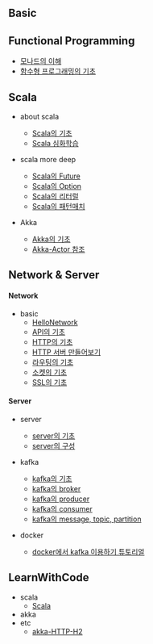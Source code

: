 ## Basic

## Functional Programming

* [모나드의 이해](https://github.com/codingwanee/TIL/blob/main/FunctionalProgramming/MonadBasic.md)
* [함수형 프로그래밍의 기초](https://github.com/codingwanee/TIL/blob/main/FunctionalProgramming/FunctionalProgrammingBasic.md)
   

## Scala

* about scala
  * [Scala의 기초](https://github.com/codingwanee/TIL/blob/main/Scala/HelloScala.md)
  * [Scala 심화학습](https://github.com/codingwanee/TIL/blob/main/Scala/ScalaDeep.md)

* scala more deep
  * [Scala의 Future](https://github.com/codingwanee/TIL/blob/main/Scala/ScalaFuture.md)
  * [Scala의 Option](https://github.com/codingwanee/TIL/blob/main/Scala/ScalaOption.md)
  * [Scala의 리터럴](https://github.com/codingwanee/TIL/blob/main/Scala/ScalaLiteral.md)
  * [Scala의 패턴매치](https://github.com/codingwanee/TIL/blob/main/Scala/ScalaPatternmatch.md)

* Akka
  * [Akka의 기초](https://github.com/codingwanee/TIL/tree/main/Scala/Akka/HelloAkka.md)
  * [Akka-Actor 참조](https://github.com/codingwanee/TIL/tree/main/Scala/Akka/actor-reference)


## Network & Server

#### Network

* basic
  * [HelloNetwork](https://github.com/codingwanee/TIL/blob/main/Network/HelloNetwork.md)
  * [API의 기초](https://github.com/codingwanee/TIL/blob/main/Basic/about-API.md)
  * [HTTP의 기초](https://github.com/codingwanee/TIL/blob/main/Basic/hello-HTTP.md)
  * [HTTP 서버 만들어보기](https://github.com/codingwanee/TIL/blob/main/Basic/about-HTTP-server.md)
  * [라우팅의 기초](https://github.com/codingwanee/TIL/blob/main/Basic/about-routing.md)
  * [소켓의 기초](https://github.com/codingwanee/TIL/blob/main/Basic/about-socket.md)
  * [SSL의 기초](https://github.com/codingwanee/TIL/blob/main/Basic/about-ssl.md)


#### Server

* server
  * [server의 기초](https://github.com/codingwanee/TIL/blob/main/Server/server/about-server.md)
  * [server의 구성](https://github.com/codingwanee/TIL/blob/main/Server/server/server-structure.md)

* kafka
  * [kafka의 기초](https://github.com/codingwanee/TIL/blob/main/Server/kafka/Hellokafka.md)
  * [kafka의 broker](https://github.com/codingwanee/TIL/blob/main/Server/kafka/kafka-broker.md)
  * [kafka의 producer](https://github.com/codingwanee/TIL/blob/main/Server/kafka/kafka-client-consumer.md)
  * [kafka의 consumer](https://github.com/codingwanee/TIL/blob/main/Server/kafka/kafka-client-producer.md)
  * [kafka의 message, topic, partition](https://github.com/codingwanee/TIL/blob/main/Server/kafka/kafka-message-topic-partition.md)

* docker
  * [docker에서 kafka 이용하기 튜토리얼](https://github.com/codingwanee/TIL/blob/main/Server/docker/docker-kafka.md)


## LearnWithCode
* scala
  * [Scala](https://github.com/codingwanee/TIL/tree/main/Scala/LearnWithCode)
* akka
* etc
  * [akka-HTTP-H2](https://github.com/codingwanee/TIL/tree/main/Scala/LearnWithCode/HttpH2DB)